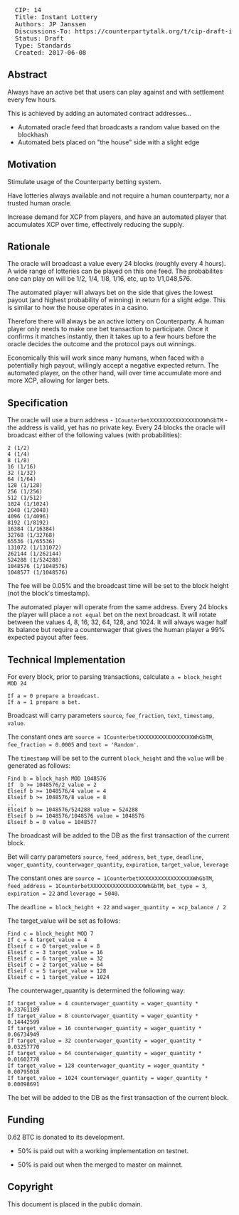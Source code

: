 <pre>
  CIP: 14
  Title: Instant Lottery
  Authors: JP Janssen
  Discussions-To: https://counterpartytalk.org/t/cip-draft-instant-lottery/3020
  Status: Draft
  Type: Standards
  Created: 2017-06-08
</pre>

## Abstract ##

Always have an active bet that users can play against and with settlement every few hours.

This is achieved by adding an automated contract addresses...
* Automated oracle feed that broadcasts a random value based on the blockhash
* Automated bets placed on "the house" side with a slight edge

## Motivation ##

Stimulate usage of the Counterparty betting system.

Have lotteries always available and not require a human counterparty, nor a trusted human oracle.

Increase demand for XCP from players, and have an automated player that accumulates XCP over time, effectively reducing the supply.

## Rationale ##

The oracle will broadcast a value every 24 blocks (roughly every 4 hours). A wide range of lotteries can be played on this one feed. The probabilites one can play on will be 1/2, 1/4, 1/8, 1/16, etc, up to 1/1,048,576.

The automated player will always bet on the side that gives the lowest payout (and highest probability of winning) in return for a slight edge. This is similar to how the house operates in a casino.

Therefore there will always be an active lottery on Counterparty. A human player only needs to make one bet transaction to participate. Once it confirms it matches instantly, then it takes up to a few hours before the oracle decides the outcome and the protocol pays out winnings.

Economically this will work since many humans, when faced with a potentially high payout, willingly accept a negative expected return. The automated player, on the other hand, will over time accumulate more and more XCP, allowing for larger bets. 

## Specification ##

The oracle will use a burn address - `1CounterbetXXXXXXXXXXXXXXXXXWhGbTM` - the address is valid, yet has no private key.
Every 24 blocks the oracle will broadcast either of the following values (with probabilities):
```
2 (1/2)
4 (1/4)
8 (1/8)
16 (1/16)
32 (1/32)
64 (1/64)
128 (1/128)
256 (1/256)
512 (1/512)
1024 (1/1024)
2048 (1/2048)
4096 (1/4096)
8192 (1/8192)
16384 (1/16384)
32768 (1/32768)
65536 (1/65536)
131072 (1/131072)
262144 (1/262144)
524288 (1/524288)
1048576 (1/1048576)
1048577 (1/1048576)
```

The fee will be 0.05% and the broadcast time will be set to the block height (not the block's timestamp).

The automated player will operate from the same address. 
Every 24 blocks the player will place a `not equal` bet on the next broadcast. It will rotate between the values
4, 8, 16, 32, 64, 128, and 1024. It will always wager half its balance but require a counterwager
that gives the human player a 99% expected payout after fees.

## Technical Implementation ##

For every block, prior to parsing transactions, calculate `a = block_height MOD 24`

```
If a = 0 prepare a broadcast.
If a = 1 prepare a bet.
```

Broadcast will carry parameters `source`, `fee_fraction`, `text`, `timestamp`, `value`.

The constant ones are `source = 1CounterbetXXXXXXXXXXXXXXXXXWhGbTM`, `fee_fraction = 0.0005` and `text = 'Random'`.

The `timestamp` will be set to the current `block_height` and the `value` will be generated as follows:

```
Find b = block_hash MOD 1048576
If	b >= 1048576/2 value = 2
Elseif b >= 1048576/4 value = 4
Elseif b >= 1048576/8 value = 8
...
Elseif b >= 1048576/524288 value = 524288
Elseif b >= 1048576/1048576 value = 1048576
Elseif b = 0 value = 1048577
```

The broadcast will be added to the DB as the first transaction of the current block.

Bet will carry parameters `source`, `feed_address`, `bet_type`, `deadline`, `wager_quantity`, `counterwager_quantity`, `expiration`, `target_value`, `leverage`

The constant ones are `source = 1CounterbetXXXXXXXXXXXXXXXXXWhGbTM`, `feed_address = 1CounterbetXXXXXXXXXXXXXXXXXWhGbTM`, `bet_type = 3`, `expiration = 22` and `leverage = 5040`.

The `deadline = block_height + 22` and `wager_quantity = xcp_balance / 2`

The target_value will be set as follows:

```
Find c = block_height MOD 7
If c = 4 target_value = 4
Elseif c = 0 target_value = 8
Elseif c = 3 target_value = 16
Elseif c = 6 target_value = 32
Elseif c = 2 target_value = 64
Elseif c = 5 target_value = 128
Elseif c = 1 target_value = 1024
```

The counterwager_quantity is determined the following way:

```
If target_value = 4 counterwager_quantity = wager_quantity * 0.33761189
If target_value = 8 counterwager_quantity = wager_quantity * 0.14442599
If target_value = 16 counterwager_quantity = wager_quantity * 0.06734949
If target_value = 32 counterwager_quantity = wager_quantity * 0.03257770
If target_value = 64 counterwager_quantity = wager_quantity * 0.01602778
If target_value = 128 counterwager_quantity = wager_quantity * 0.00795018
If target_value = 1024 counterwager_quantity = wager_quantity * 0.00098691
```

The bet will be added to the DB as the first transaction of the current block.

## Funding ##

0.62 BTC is donated to its development.

* 50% is paid out with a working implementation on testnet.

* 50% is paid out when the merged to master on mainnet.

## Copyright ##

This document is placed in the public domain.
